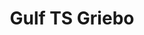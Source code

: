 ---
title: "Gulf TS Griebo"
url: /lutherstadt-wittenberg-ot-griebo/gulf-ts-griebo/
shop: Lebensmittel
---